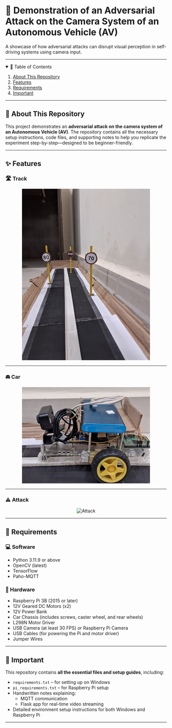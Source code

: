 # 🚗 Demonstration of an Adversarial Attack on the Camera System of an Autonomous Vehicle (AV)

A showcase of how adversarial attacks can disrupt visual perception in self-driving systems using camera input.

---

<details open="open">
  <summary>📑 Table of Contents</summary>
  <ol>
    <li><a href="#about-this-repository">About This Repository</a></li>
    <li><a href="#features">Features</a></li>
    <li><a href="#requirements">Requirements</a></li>
    <li><a href="#important">Important</a></li>
  </ol>
</details>

---

## 📘 About This Repository

This project demonstrates an **adversarial attack on the camera system of an Autonomous Vehicle (AV)**. The repository contains all the necessary setup instructions, code files, and supporting notes to help you replicate the experiment step-by-step—designed to be beginner-friendly.

---

## ✨ Features

### 🛣️ Track
<div align="center">
  <img src="https://github.com/pp-git-hub/AV-Camera-Attack-Project/blob/master/images/track.jpg" alt="Track" width="400"/>
</div>

---

### 🚘 Car
<div align="center">
  <img src="https://github.com/pp-git-hub/AV-Camera-Attack-Project/blob/master/images/car.jpg" alt="Car" width="400"/>
</div>

---

### ⚠️ Attack
<div align="center">
  <img src="https://github.com/pp-git-hub/AV-Camera-Attack-Project/blob/master/images/attack.jpg" alt="Attack" width="400"/>
</div>

---

## 🧰 Requirements

### 💻 Software
- Python 3.11.9 or above  
- OpenCV (latest)  
- TensorFlow  
- Paho-MQTT  

### 🔧 Hardware
- Raspberry Pi 3B (2015 or later)  
- 12V Geared DC Motors (x2)  
- 12V Power Bank  
- Car Chassis (includes screws, caster wheel, and rear wheels)  
- L298N Motor Driver  
- USB Camera (at least 30 FPS) or Raspberry Pi Camera  
- USB Cables (for powering the Pi and motor driver)  
- Jumper Wires  

---

## 📌 Important

This repository contains **all the essential files and setup guides**, including:

- `requirements.txt` – for setting up on Windows  
- `pi_requirements.txt` – for Raspberry Pi setup  
- Handwritten notes explaining:
  - MQTT communication  
  - Flask app for real-time video streaming  
- Detailed environment setup instructions for both Windows and Raspberry Pi  

---

